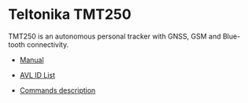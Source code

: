# Teltonika TMT250

TMT250 is an autonomous personal tracker with GNSS, GSM and Blue-tooth connectivity. 

* [Manual](https://wiki.teltonika-mobility.com/view/TMT250_Manual)

* [AVL ID List](https://wiki.teltonika-mobility.com/view/TMT250_AVL_ID_List)

* [Commands description](https://wiki.teltonika-mobility.com/view/TMT250_SMS/GPRS_Commands)